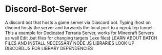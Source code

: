 # Discord-Bot-Server
A discord bot that hosts a game server via Diascord bot. 
Typing !host on discord hosts the server and forwards the local port to a ngrok tcp tunnel.
This a example for Dedicated Terraria Server, works for Minecraft Servers as well
Edit .bat files for changing targets (.exe files)
LEARN ABOUT BATCH FILES AND INSTALL NECESSARY NODE.JS LIBRARIES
LOOK UP DISCORD.JS FOR LIBRARY DEPENDENCIES
